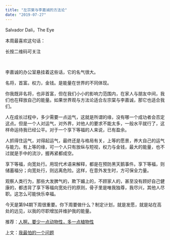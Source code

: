 ```yaml
---
title: "左宗棠与李嘉诚的方法论"
date: "2019-07-27"
---
```


Salvador Dali，The Eye

  

本周最喜欢这句话：

  

长按二维码可关注 

   

李嘉诚的办公室悬挂着这些话，它的名气很大。

名将，首富。权力，金钱。是能量在世界的不同体现。

你我既非名将，也非首富，但在我们小小的影响力范围内，在家人与朋友中间，我们也在释放自己的能量。如果世界观与方法论适合左宗棠与李嘉诚，那它也适合我们。

人在成长过程中，多少需要一点运气，这就是所谓的缘，没有哪一个成功者会否定这点。但是一个人对运气，对外界，对他人的要求不能太多，一般水平就行了，这样命运待我已经公平。对于一个享下等福的人来说，已有盈余。

人抓得住运气，对得起运气，最终还是与格局有关，上等的愿景，养大自己的运气与能力。有上等的缘，可一个人只有放纵与短视，权力与金钱，最大的能量，也不过就是手中的流沙，握再紧都成空。

享下等福，向宽处行。用现代术语来解释，都是在预防黑天鹅事件。享下等福，则储蓄福分；向宽处行，则远离危险。这样，在意外发生时，方可保全力量。

观察人类行为，那些大发脾气的，欺下媚上的，不顾家人的，甚至没有顾好自己健康的，都违背了享下等福向宽处行的原则，骨子里是唯我独尊，我尽兴，其他人尽职。这怎么可能快乐幸福。

今天是第94期下周很重要。你下周要做什么？制定计划，就是发愿，就是站在高处的远见，以我的尽职增加并维护我的能量。

  

推荐：[人啊，要少一点动物性，多一点植物性](http://mp.weixin.qq.com/s?__biz=MjM5NDU0Mjk2MQ==&mid=2651634260&idx=1&sn=7d34ecf758dcc097f5b7377cfbfd3dad&chksm=bd7e3e4a8a09b75c79f2b2ead9e4a806049b121b2f3d09ea0dcaf5359a3f58a51056767fee49&scene=21#wechat_redirect)  

上文：[我最怕的一个问题](http://mp.weixin.qq.com/s?__biz=MjM5NDU0Mjk2MQ==&mid=2651634323&idx=1&sn=1a1b393d4eedadea655ddb092402473c&chksm=bd7e3e8d8a09b79bad6c18f03b2ac19ce207753c0c5aeec0b410a1f7afcdb188c15024a62505&scene=21#wechat_redirect)
